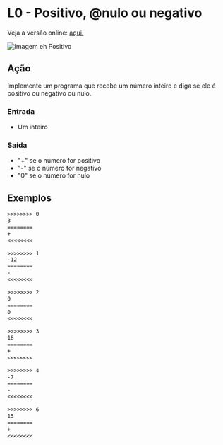 # L0 - Positivo, @nulo ou negativo

Veja a versão online: [aqui.](https://github.com/qxcodefup/arcade/blob/master/base/nulo/Readme.md)

![Imagem eh Positivo](https://raw.githubusercontent.com/qxcodefup/arcade/master/base/nulo/cover.jpg)

## Ação

Implemente um programa que recebe um número inteiro e diga se ele é positivo ou
negativo ou nulo.

### Entrada

- Um inteiro

### Saída

- "+" se o número for positivo
- "-" se o número for negativo
- "0" se o número for nulo

## Exemplos

```txt
>>>>>>>> 0
3
========
+
<<<<<<<<

>>>>>>>> 1
-12
========
-
<<<<<<<<

>>>>>>>> 2
0
========
0
<<<<<<<<

>>>>>>>> 3
18
========
+
<<<<<<<<

>>>>>>>> 4
-7
========
-
<<<<<<<<

>>>>>>>> 6
15
========
+
<<<<<<<<
```
